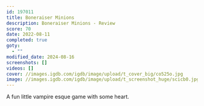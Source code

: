 ```yaml
---
id: 197011
title: Boneraiser Minions
description: Boneraiser Minions - Review
score: 70
date: 2022-08-11
completed: true
goty:
  - ""
modified_date: 2024-08-16
screenshots: []
videos: []
cover: //images.igdb.com/igdb/image/upload/t_cover_big/co525o.jpg
image: //images.igdb.com/igdb/image/upload/t_screenshot_huge/scicb0.jpg
---
```

A fun little vampire esque game with some heart.